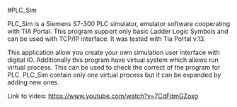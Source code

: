 #PLC_Sim

PLC_Sim is a Siemens S7-300 PLC simulator, emulator software cooperating with TIA Portal. This program support only basic Ladder Logic Symbols and can be used with TCP/IP interface. It was tested with Tia Portal v.13.

This application allow you create your own simulation user interface with digital IO. Additionally this program have virtual system which allows run virtual process. This can be used to check the correct of the program for PLC. PLC_Sim contain only one virtual process but it can be expanded by adding new ones.

Link to video: https://www.youtube.com/watch?v=7CdFdmGZoxg
